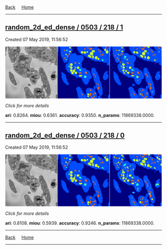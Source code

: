 
[Back](..)&nbsp;&nbsp;&nbsp;&nbsp;&nbsp;[Home](https://leapmanlab.github.io/snapshots)

---

<div class="summary"><a href="1"><h2>random_2d_ed_dense / 0503 / 218 / 1</h2></a><p>Created 07 May 2019, 11:56:52
</p><a href="1"><img src="1/media/summary.png" align="center"></a><p>
<i>Click for more details</i>
</p></div>

**ari**: 0.8264. **miou**: 0.6361. **accuracy**: 0.9350. **n_params**: 11869338.0000. 

---

<div class="summary"><a href="0"><h2>random_2d_ed_dense / 0503 / 218 / 0</h2></a><p>Created 07 May 2019, 11:56:52
</p><a href="0"><img src="0/media/summary.png" align="center"></a><p>
<i>Click for more details</i>
</p></div>

**ari**: 0.8108. **miou**: 0.5939. **accuracy**: 0.9246. **n_params**: 11869338.0000. 

---

[Back](..)&nbsp;&nbsp;&nbsp;&nbsp;&nbsp;[Home](https://leapmanlab.github.io/snapshots)

---
